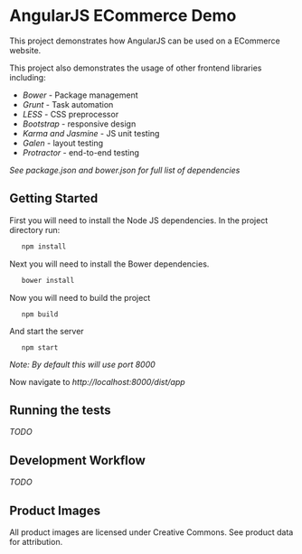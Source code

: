 AngularJS ECommerce Demo
========================

This project demonstrates how AngularJS can be used on a ECommerce website.

This project also demonstrates the usage of other frontend libraries including:

  - *Bower* - Package management
  - *Grunt* - Task automation
  - *LESS* - CSS preprocessor
  - *Bootstrap* - responsive design
  - *Karma and Jasmine* - JS unit testing
  - *Galen* - layout testing
  - *Protractor* - end-to-end testing

*See package.json and bower.json for full list of dependencies*

Getting Started
---------------

First you will need to install the Node JS dependencies.
In the project directory run:

```bash
   npm install
```
Next you will need to install the Bower dependencies.

```bash
   bower install
```

Now you will need to build the project
```
   npm build
```

And start the server
```
   npm start
```

*Note: By default this will use port 8000*

Now navigate to _http://localhost:8000/dist/app_

Running the tests
-----------------

*TODO*

Development Workflow
--------------------

*TODO*

Product Images
--------------
All product images are licensed under Creative Commons. See product data for attribution.




